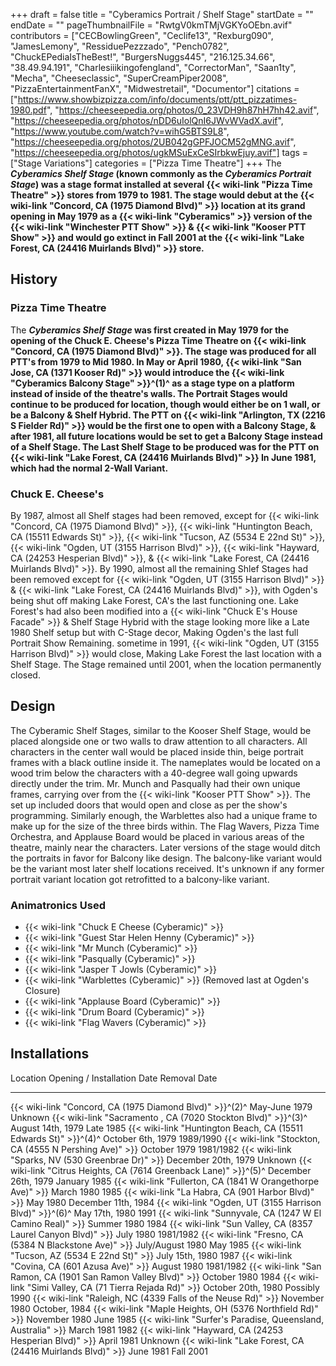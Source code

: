 +++
draft = false
title = "Cyberamics Portrait / Shelf Stage"
startDate = ""
endDate = ""
pageThumbnailFile = "RwtgV0kmTMjVGKYoOEbn.avif"
contributors = ["CECBowlingGreen", "Ceclife13", "Rexburg090", "JamesLemony", "RessiduePezzzado", "Pench0782", "ChuckEPediaIsTheBest!", "BurgersNuggs445", "216.125.34.66", "38.49.94.191", "Charlesiiikingofengland", "CorrectorMan", "Saan1ty", "Mecha", "Cheeseclassic", "SuperCreamPiper2008", "PizzaEntertainmentFanX", "Midwestretail", "Documentor"]
citations = ["https://www.showbizpizza.com/info/documents/ptt/ptt_pizzatimes-1980.pdf", "https://cheeseepedia.org/photos/0_23VDH9h87hH7hh42.avif", "https://cheeseepedia.org/photos/nDD6uIolQnI6JWvWVadX.avif", "https://www.youtube.com/watch?v=wihG5BTS9L8", "https://cheeseepedia.org/photos/2UB042gGPFJOCM52gMNG.avif", "https://cheeseepedia.org/photos/ugkMSuExCeSIrbkwEjuy.avif"]
tags = ["Stage Variations"]
categories = ["Pizza Time Theatre"]
+++
The ***Cyberamics **Shelf Stage*** (known commonly as the ***Cyberamics Portrait Stage*) was a stage format installed at several {{< wiki-link "Pizza Time Theatre" >}} stores from 1979 to 1981.
The stage would debut at the {{< wiki-link "Concord, CA (1975 Diamond Blvd)" >}} location at its grand opening in May 1979 as a {{< wiki-link "Cyberamics" >}} version of the {{< wiki-link "Winchester PTT Show" >}} & {{< wiki-link "Kooser PTT Show" >}} and would go extinct in Fall 2001 at the {{< wiki-link "Lake Forest, CA (24416 Muirlands Blvd)" >}} store.****

## History

### Pizza Time Theatre

The ***Cyberamics Shelf Stage* was first created in May 1979 for the opening of the Chuck E. Cheese's Pizza Time Theatre on {{< wiki-link "Concord, CA (1975 Diamond Blvd)" >}}. The stage was produced for all PTT's from 1979 to Mid 1980. In May or April 1980, {{< wiki-link "San Jose, CA (1371 Kooser Rd)" >}} would introduce the {{< wiki-link "Cyberamics Balcony Stage" >}}^(1)^ as a stage type on a platform instead of inside of the theatre's walls. The Portrait Stages would continue to be produced for location, though would either be on 1 wall, or be a Balcony & Shelf Hybrid. The PTT on {{< wiki-link "Arlington, TX (2216 S Fielder Rd)" >}} would be the first one to open with a Balcony Stage, & after 1981, all future locations would be set to get a Balcony Stage instead of a Shelf Stage. The Last Shelf Stage to be produced was for the PTT on {{< wiki-link "Lake Forest, CA (24416 Muirlands Blvd)" >}} In June 1981, which had the normal 2-Wall Variant.**

### Chuck E. Cheese's

By 1987, almost all Shelf stages had been removed, except for {{< wiki-link "Concord, CA (1975 Diamond Blvd)" >}}, {{< wiki-link "Huntington Beach, CA (15511 Edwards St)" >}}, {{< wiki-link "Tucson, AZ (5534 E 22nd St)" >}}, {{< wiki-link "Ogden, UT (3155 Harrison Blvd)" >}}, {{< wiki-link "Hayward, CA (24253 Hesperian Blvd)" >}}, & {{< wiki-link "Lake Forest, CA (24416 Muirlands Blvd)" >}}. By 1990, almost all the remaining Shlef Stages had been removed except for {{< wiki-link "Ogden, UT (3155 Harrison Blvd)" >}} & {{< wiki-link "Lake Forest, CA (24416 Muirlands Blvd)" >}}, with Ogden's being shut off making Lake Forest, CA's the last functioning one. Lake Forest's had also been modified into a {{< wiki-link "Chuck E's House Facade" >}} & Shelf Stage Hybrid with the stage looking more like a Late 1980 Shelf setup but with C-Stage decor, Making Ogden's the last full Portrait Show Remaining. sometime in 1991, {{< wiki-link "Ogden, UT (3155 Harrison Blvd)" >}} would close, Making Lake Forest the last location with a Shelf Stage. The Stage remained until 2001, when the location permanently closed.

## Design

The Cyberamic Shelf Stages, similar to the Kooser Shelf Stage, would be placed alongside one or two walls to draw attention to all characters. All characters in the center wall would be placed inside thin, beige portrait frames with a black outline inside it. The nameplates would be located on a wood trim below the characters with a 40-degree wall going upwards directly under the trim.
Mr. Munch and Pasqually had their own unique frames, carrying over from the {{< wiki-link "Kooser PTT Show" >}}. The set up included doors that would open and close as per the show's programming. Similarly enough, the Warblettes also had a unique frame to make up for the size of the three birds within.
The Flag Wavers, Pizza Time Orchestra, and Applause Board would be placed in various areas of the theatre, mainly near the characters.
Later versions of the stage would ditch the portraits in favor for Balcony like design. The balcony-like variant would be the variant most later shelf locations received. It's unknown if any former portrait variant location got retrofitted to a balcony-like variant.

### Animatronics Used

- {{< wiki-link "Chuck E Cheese (Cyberamic)" >}}
- {{< wiki-link "Guest Star Helen Henny (Cyberamic)" >}}
- {{< wiki-link "Mr Munch (Cyberamic)" >}}
- {{< wiki-link "Pasqually (Cyberamic)" >}}
- {{< wiki-link "Jasper T Jowls (Cyberamic)" >}}
- {{< wiki-link "Warblettes (Cyberamic)" >}} (Removed last at Ogden's Closure)
- {{< wiki-link "Applause Board (Cyberamic)" >}}
- {{< wiki-link "Drum Board (Cyberamic)" >}}
- {{< wiki-link "Flag Wavers (Cyberamic)" >}}

## Installations

  Location                                                                Opening / Installation Date   Removal Date
  ----------------------------------------------------------------------- ----------------------------- ---------------------
  {{< wiki-link "Concord, CA (1975 Diamond Blvd)" >}}^(2)^            May-June 1979                 Unknown
  {{< wiki-link "Sacramento , CA (7020 Stockton Blvd)" >}}^(3)^       August 14th, 1979             Late 1985
  {{< wiki-link "Huntington Beach, CA (15511 Edwards St)" >}}^(4)^    October 6th, 1979             1989/1990
  {{< wiki-link "Stockton, CA (4555 N Pershing Ave)" >}}              October 1979                  1981/1982
  {{< wiki-link "Sparks, NV (530 Greenbrae Dr)" >}}                   December 20th, 1979           Unknown
  {{< wiki-link "Citrus Heights, CA (7614 Greenback Lane)" >}}^(5)^   December 26th, 1979           January 1985
  {{< wiki-link "Fullerton, CA (1841 W Orangethorpe Ave)" >}}         March 1980                    1985
  {{< wiki-link "La Habra, CA (901 Harbor Blvd)" >}}                  May 1980                      December 11th, 1984
  {{< wiki-link "Ogden, UT (3155 Harrison Blvd)" >}}^(6)^             May 17th, 1980                1991
  {{< wiki-link "Sunnyvale, CA (1247 W El Camino Real)" >}}           Summer 1980                   1984
  {{< wiki-link "Sun Valley, CA (8357 Laurel Canyon Blvd)" >}}        July 1980                     1981/1982
  {{< wiki-link "Fresno, CA (5384 N Blackstone Ave)" >}}              July/August 1980              May 1985
  {{< wiki-link "Tucson, AZ (5534 E 22nd St)" >}}                     July 15th, 1980               1987
  {{< wiki-link "Covina, CA (601 Azusa Ave)" >}}                      August 1980                   1981/1982
  {{< wiki-link "San Ramon, CA (1901 San Ramon Valley Blvd)" >}}      October 1980                  1984
  {{< wiki-link "Simi Valley, CA (71 Tierra Rejada Rd)" >}}           October 20th, 1980            Possibly 1990
  {{< wiki-link "Raleigh, NC (4339 Falls of the Neuse Rd)" >}}        November 1980                 October, 1984
  {{< wiki-link "Maple Heights, OH (5376 Northfield Rd)" >}}          November 1980                 June 1985
  {{< wiki-link "Surfer's Paradise, Queensland, Australia" >}}       March 1981                    1982
  {{< wiki-link "Hayward, CA (24253 Hesperian Blvd)" >}}              April 1981                    Unknown
  {{< wiki-link "Lake Forest, CA (24416 Muirlands Blvd)" >}}          June 1981                     Fall 2001
